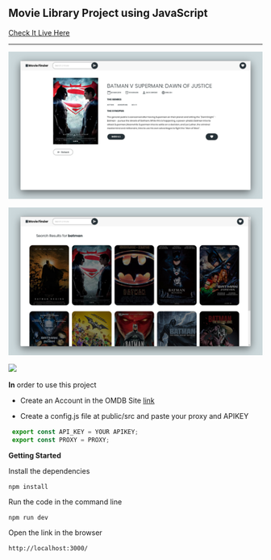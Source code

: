 ## Movie Library  Project  using JavaScript

[Check It Live Here](https://moviefinder19.netlify.app/)  

------

![](thumbnail1.png)

![](thumbnail2.png)


![](C:\Users\PC\Pictures\photo2.jpg)



**In** order to use this project

- Create an Account in the OMDB Site  [link](https://www.omdbapi.com/)  

- Create a config.js file at public/src and paste your proxy and APIKEY
 ```js
  export const API_KEY = YOUR APIKEY;
  export const PROXY = PROXY;
  ```

  

**Getting Started**

Install the dependencies

```
npm install
```



Run the code in the command line

```
npm run dev
```



Open the link in the browser

```
http://localhost:3000/
```

